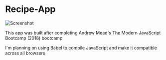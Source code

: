 # Recipe-App

![Screenshot](https://marioborras.me/images/recipe-app.png)

This app was built after completing Andrew Mead's The Modern JavaScript Bootcamp (2018) bootcamp

I'm planning on using Babel to compile JavaScript and make it compatible across all browsers
